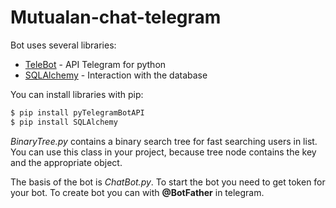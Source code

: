 # Mutualan-chat-telegram
Bot uses several libraries:
* [TeleBot](https://github.com/eternnoir/pyTelegramBotAPI) - API Telegram for python
* [SQLAlchemy](http://www.sqlalchemy.org) - Interaction with the database

You can install libraries with pip:
```sh
$ pip install pyTelegramBotAPI
$ pip install SQLAlchemy
```

_BinaryTree.py_ contains a binary search tree for fast searching users in list. You can use this class in your project, 
because tree node contains the key and the appropriate object.

The basis of the bot is _ChatBot.py_. To start the bot you need to get token for your bot. To create bot you can with **@BotFather** in telegram.
